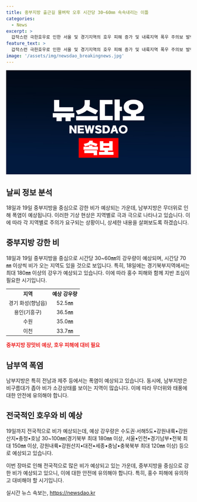```yaml
---
title: 중부지방 출근길 물벼락 오후 시간당 30~60㎜ 속속내리는 이틀
categories:
  - News
excerpt: >
  갑작스런 극한호우로 인한 서울 및 경기지역의 호우 피해 증가 및 내륙지역 폭우 주의보 발령 - 지난 17일과 18일에도 폭우가 계속되며, 앞으로 19일까지도 중부지방 및 남부지역에 호우가 예상되고 있다. 이에 따라 대비 및 안전에 대한 중요성이 부각되고 있다. 한편, 서해안과 남부지방은 폭염이 예상되어 있으니, 극단적인 날씨 변화에 대비하는 것이 필요하다. -> (요약문) 갑작스런 극한호우와 폭염에 대비하라! 19일까지 계속되는 중부지역의 호우 주의보
feature_text: >
  갑작스런 극한호우로 인한 서울 및 경기지역의 호우 피해 증가 및 내륙지역 폭우 주의보 발령 - 지난 17일과 18일에도 폭우가 계속되며, 앞으로 19일까지도 중부지방 및 남부지역에 호우가 예상되고 있다. 이에 따라 대비 및 안전에 대한 중요성이 부각되고 있다. 한편, 서해안과 남부지방은 폭염이 예상되어 있으니, 극단적인 날씨 변화에 대비하는 것이 필요하다. -> (요약문) 갑작스런 극한호우와 폭염에 대비하라! 19일까지 계속되는 중부지역의 호우 주의보
image: '/assets/img/newsdao_breakingnews.jpg'
---
```


<p><img src="/assets/img/newsdao_breakingnews.jpg" alt="flaretime 속보" /></p>

<h2 data-ke-size="size26">날씨 정보 분석</h2>

<p data-ke-size="size16">18일과 19일 중부지방을 중심으로 강한 비가 예상되는 가운데, 남부지방은 무더위로 인해 폭염이 예상됩니다. 이러한 기상 현상은 지역별로 극과 극으로 나타나고 있습니다. 이에 따라 각 지역별로 주의가 요구되는 상황이니, 상세한 내용을 살펴보도록 하겠습니다.</p>

<h2 data-ke-size="size26">중부지방 강한 비</h2>

<p data-ke-size="size16">18일과 19일 중부지방을 중심으로 시간당 30~60㎜의 강우량이 예상되며, 시간당 70㎜ 이상씩 비가 오는 지역도 있을 것으로 보입니다. 특히, 18일에는 경기북부지역에서는 최대 180㎜ 이상의 강우가 예상되고 있습니다. 이에 따라 홍수 피해와 함께 지반 조심이 필요한 시기입니다.</p>

<table>
    <tr>
        <td style="text-align: center; height: 17px;"><b>지역</b></td>
        <td style="text-align: center; height: 17px;"><b>예상 강우량</b></td>
    </tr>
    <tr>
        <td style="text-align: center; height: 17px;">경기 화성(향남읍)</td>
        <td style="text-align: center; height: 17px;">52.5㎜</td>
    </tr>
    <tr>
        <td style="text-align: center; height: 17px;">용인(기흥구)</td>
        <td style="text-align: center; height: 17px;">36.5㎜</td>
    </tr>
    <tr>
        <td style="text-align: center; height: 17px;">수원</td>
        <td style="text-align: center; height: 17px;">35.0㎜</td>
    </tr>
    <tr>
        <td style="text-align: center; height: 17px;">이천</td>
        <td style="text-align: center; height: 17px;">33.7㎜</td>
    </tr>
</table>

<p><b><span style="color: #ee2323;">중부지방 장맛비 예상, 호우 피해에 대비 필요</span></b></p>

<h2 data-ke-size="size26">남부역 폭염</h2>

<p data-ke-size="size16">남부지방은 특히 전남과 제주 등에서는 폭염이 예상되고 있습니다. 동시에, 남부지방은 비구름대가 좁아 비가 소강상태를 보이는 지역이 많습니다. 이에 따라 무더위와 태풍에 대한 안전에 유의해야 합니다.</p>

<h2 data-ke-size="size26">전국적인 호우와 비 예상</h2>

<p data-ke-size="size16">19일까지 전국적으로 비가 예상되는데, 예상 강우량은 수도권·서해5도•강원내륙•강원산지•충청•호남 30~100㎜(경기북부 최대 180㎜ 이상, 서울•인천•경기남부•전북 최대 150㎜ 이상, 강원내륙•강원산지•대전•세종•충남•충북북부 최대 120㎜ 이상) 등으로 예상되고 있습니다.</p>

<p data-ke-size="size16">이번 장마로 인해 전국적으로 많은 비가 예상되고 있는 가운데, 중부지방을 중심으로 강한 비가 예상되고 있으니, 이에 대한 안전에 유의해야 합니다. 특히, 홍수 피해에 유의하고 대비해야 할 시기입니다.</p>
실시간 뉴스 속보는, <a href="https://newsdao.kr" rel="dofollow">https://newsdao.kr</a>


